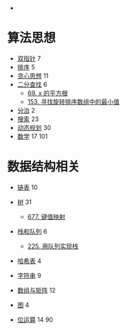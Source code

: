 

- []()



# 算法思想

- [双指针](Leetcode%20题解%20-%20双指针.md) 7
- [排序](Leetcode%20题解%20-%20排序.md) 5
- [贪心思想](Leetcode%20题解%20-%20贪心思想.md) 11
- [二分查找](Leetcode%20题解%20-%20二分查找.md) 6
    - [69. x 的平方根](https://leetcode-cn.com/problems/sqrtx/submissions/)
    - [153. 寻找旋转排序数组中的最小值](https://leetcode-cn.com/problems/find-minimum-in-rotated-sorted-array/)
- [分治](Leetcode%20题解%20-%20分治.md) 2
- [搜索](Leetcode%20题解%20-%20搜索.md) 23
- [动态规划](Leetcode%20题解%20-%20动态规划.md) 30
- [数学](Leetcode%20题解%20-%20数学.md) 17
101
# 数据结构相关

- [链表](Leetcode%20题解%20-%20链表.md) 10 
- [树](Leetcode%20题解%20-%20树.md) 31
    - [677. 键值映射](https://leetcode-cn.com/problems/map-sum-pairs/description/)
- [栈和队列](Leetcode%20题解%20-%20栈和队列.md) 6
    - [225. 用队列实现栈](https://leetcode-cn.com/problems/implement-stack-using-queues/)

- [哈希表](Leetcode%20题解%20-%20哈希表.md) 4
- [字符串](Leetcode%20题解%20-%20字符串.md) 9
- [数组与矩阵](Leetcode%20题解%20-%20数组与矩阵.md) 12
- [图](Leetcode%20题解%20-%20图.md) 4
- [位运算](Leetcode%20题解%20-%20位运算.md) 14
90